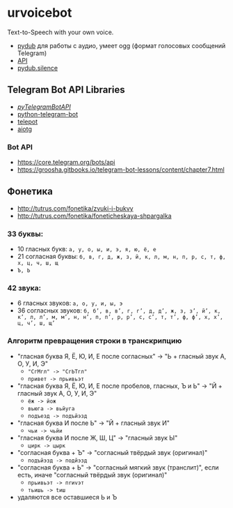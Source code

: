 # urvoicebot
Text-to-Speech with your own voice.

- [pydub](https://github.com/jiaaro/pydub) для работы с аудио, умеет ogg (формат голосовых сообщений Telegram)
- [API](https://github.com/jiaaro/pydub/blob/master/API.markdown)
- [pydub.silence](https://github.com/jiaaro/pydub/blob/master/pydub/silence.py)

## Telegram Bot API Libraries
- [_pyTelegramBotAPI_](https://github.com/eternnoir/pyTelegramBotAPI)
- [python-telegram-bot](https://github.com/python-telegram-bot/python-telegram-bot)
- [telepot](https://github.com/nickoala/telepot)
- [aiotg](https://github.com/szastupov/aiotg)

### Bot API
- https://core.telegram.org/bots/api
- https://groosha.gitbooks.io/telegram-bot-lessons/content/chapter7.html

## Фонетика
- http://tutrus.com/fonetika/zvuki-i-bukvy
- http://tutrus.com/fonetika/foneticheskaya-shpargalka

### 33 буквы:
- 10 гласных букв: `а, у, о, ы, и, э, я, ю, ё, е`
- 21 согласная буквы: `б, в, г, д, ж, з, й, к, л, м, н, п, р, с, т, ф, х, ц, ч, ш, щ`
- `Ъ, Ь`

### 42 звука:
- 6 гласных звуков: `а, о, у, и, ы, э`
- 36 согласных звуков: `б, б’, в, в’, г, г’, д, д’, ж, з, з’, й’, к, к’, л, л’, м, м’, н, н’, п, п’, р, р’, с, с’, т, т’, ф, ф’, х, х’, ц, ч’, ш, щ’`

### Алгоритм превращения строки в транскрипцию
- "гласная буква Я, Ё, Ю, И, Е после согласных" -> "Ь + гласный звук А, О, У, И, Э"
  - `"СгМгл" -> "СгЬТгл"`
  - `привет -> прьивьэт`
- "гласная буква Я, Ё, Ю, И, Е после пробелов, гласных, Ъ и Ь" -> "Й + гласный звук А, О, У, И, Э"
  - `ёж -> йож`
  - `вьюга -> вьйуга`
  - `подъезд -> подъйэзд`
- "гласная буква И после Ь" -> "Й + гласный звук И"
  - `чьи -> чьйи`
- "гласная буква И после Ж, Ш, Ц" -> "гласный звук Ы"
  - `цирк -> цырк`
- "согласная буква + Ъ"  -> "согласный твёрдый звук (оригинал)"
  - `подъйэзд -> подйэзд`
- "согласная буква + Ь"  -> "согласный мягкий звук (транслит)", если есть, иначе "согласный твёрдый звук (оригинал)"
  - `прьивьэт -> пrиvэт`
  - `тьишь -> tиш`
- удаляются все оставшиеся Ь и Ъ
